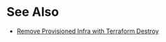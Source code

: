 # See Also

* [Remove Provisioned Infra with Terraform Destroy](remove-provisioned-infra-with-terraform-destroy.md)

